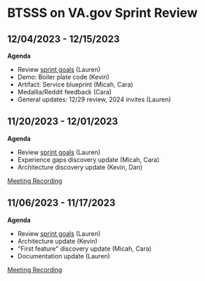 # BTSSS on VA.gov Sprint Review

## 12/04/2023 - 12/15/2023

**Agenda**
- Review [sprint goals](./sprint-goals.md#12042023---12152023) (Lauren)
- Demo: Boiler plate code (Kevin)
- Artifact: Service blueprint (Micah, Cara)
- Medallia/Reddit feedback (Cara)
- General updates: 12/29 review, 2024 invites (Lauren) 


## 11/20/2023 - 12/01/2023

**Agenda**
- Review [sprint goals](./sprint-goals.md#11202023---12012023) (Lauren)
- Experience gaps discovery update (Micah, Cara)
- Architecture discovery update (Kevin, Dan)

[Meeting Recording](https://adhocteam-us.zoom.us/rec/share/agD0t73iKCdB9zIXD-s6SBeshpszvYJEjqf52rGUEO203oEdbAHyL0BlrxJ9wYVa.3Fmhw1nVNqTjaEwl?pwd=I0nsyf-yLkqS4F7ZiKZHaNebSXd9joJP)

## 11/06/2023 - 11/17/2023

**Agenda**
- Review [sprint goals](./sprint-goals.md#11062023---11172023) (Lauren)
- Architecture update (Kevin)
- "First feature" discovery update (Micah, Cara)
- Documentation update (Lauren)

[Meeting Recording](https://adhocteam-us.zoom.us/rec/share/l627DBA6o6m5pkSKMZ42I1dqDpqoNe8QcXBmFrpZxLyz7tHpeyOlVpX1oJ6VWM95.zo6Ps1V5YrdbXNaI?startTime=1700249537000&pwd=4bESWhFZfjuEesN6yMUJnwWvU_del-W-)
